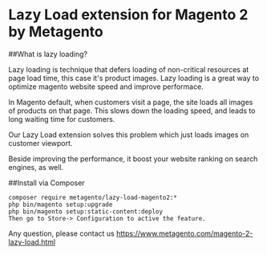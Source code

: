 # Lazy Load extension for Magento 2 by Metagento

##What is lazy loading?

Lazy loading is technique that defers loading of non-critical resources at page load time, this case it's product images. Lazy loading is a great way to optimize magento website speed and improve performace.

In Magento default, when customers visit a page, the site loads all images of products on that page. This slows down the loading speed, and leads to long waiting time for customers. 

Our Lazy Load extension solves this problem which just loads images on customer viewport. 

Beside improving the performance, it boost your website ranking on search engines, as well.


##Install via Composer 

```
composer require metagento/lazy-load-magento2:*
php bin/magento setup:upgrade
php bin/magento setup:static-content:deploy
Then go to Store-> Configuration to active the feature.
```

Any question, please contact us https://www.metagento.com/magento-2-lazy-load.html


